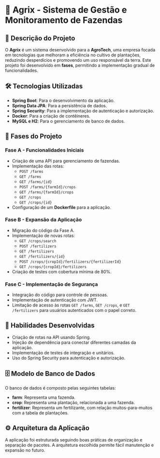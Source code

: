 # 🌱 Agrix - Sistema de Gestão e Monitoramento de Fazendas

## 📜 Descrição do Projeto

O **Agrix** é um sistema desenvolvido para a **AgroTech**, uma empresa focada em tecnologias que melhoram a eficiência no cultivo de plantações, reduzindo desperdícios e promovendo um uso responsável da terra. Este projeto foi desenvolvido em **fases**, permitindo a implementação gradual de funcionalidades.

## 🛠️ Tecnologias Utilizadas

- **Spring Boot**: Para o desenvolvimento da aplicação.
- **Spring Data JPA**: Para a persistência de dados.
- **Spring Security**: Para a implementação de autenticação e autorização.
- **Docker**: Para a criação de contêineres.
- **MySQL e H2**: Para o gerenciamento de banco de dados.
  
## 🚀 Fases do Projeto

### Fase A - Funcionalidades Iniciais

- Criação de uma API para gerenciamento de fazendas.
- Implementação das rotas:
  - `POST /farms`
  - `GET /farms`
  - `GET /farms/{id}`
  - `POST /farms/{farmId}/crops`
  - `GET /farms/{farmId}/crops`
  - `GET /crops`
  - `GET /crops/{id}`
- Configuração de um **Dockerfile** para a aplicação.

### Fase B - Expansão da Aplicação

- Migração do código da Fase A.
- Implementação de novas rotas:
  - `GET /crops/search`
  - `POST /fertilizers`
  - `GET /fertilizers`
  - `GET /fertilizers/{id}`
  - `POST /crops/{cropId}/fertilizers/{fertilizerId}`
  - `GET /crops/{cropId}/fertilizers`
- Criação de testes com cobertura mínima de 80%.

### Fase C - Implementação de Segurança

- Integração do código para controle de pessoas.
- Implementação de autenticação com JWT.
- Limitação de acesso às rotas `GET /farms`, `GET /crops`, e `GET /fertilizers` para usuários autenticados com o papel correto.

## 📝 Habilidades Desenvolvidas

- Criação de rotas na API usando Spring.
- Injeção de dependência para conectar diferentes camadas da aplicação.
- Implementação de testes de integração e unitários.
- Uso do Spring Security para autenticação e autorização.

## 🗄️ Modelo de Banco de Dados

O banco de dados é composto pelas seguintes tabelas:

- **farm**: Representa uma fazenda.
- **crop**: Representa uma plantação, relacionada a uma fazenda.
- **fertilizer**: Representa um fertilizante, com relação muitos-para-muitos com a tabela de plantações.

## ⚙️ Arquitetura da Aplicação

A aplicação foi estruturada seguindo boas práticas de organização e separação de pacotes. A arquitetura escolhida permite fácil manutenção e expansão no futuro.